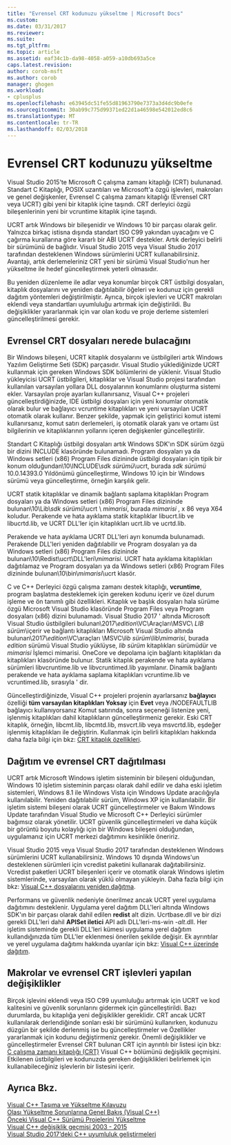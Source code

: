 ```yaml
---
title: "Evrensel CRT kodunuzu yükseltme | Microsoft Docs"
ms.custom: 
ms.date: 03/31/2017
ms.reviewer: 
ms.suite: 
ms.tgt_pltfrm: 
ms.topic: article
ms.assetid: eaf34c1b-da98-4058-a059-a10db693a5ce
caps.latest.revision: 
author: corob-msft
ms.author: corob
manager: ghogen
ms.workload:
- cplusplus
ms.openlocfilehash: e63945dc51fe55d81963790e7373a3d4dc9b0efe
ms.sourcegitcommit: 30ab99c775d99371ed22d1a46598e542012ed8c6
ms.translationtype: MT
ms.contentlocale: tr-TR
ms.lasthandoff: 02/03/2018
---
```

# <a name="upgrade-your-code-to-the-universal-crt"></a>Evrensel CRT kodunuzu yükseltme

Visual Studio 2015'te Microsoft C çalışma zamanı kitaplığı (CRT) bulunanad. Standart C Kitaplığı, POSIX uzantıları ve Microsoft'a özgü işlevleri, makroları ve genel değişkenler, Evrensel C çalışma zamanı kitaplığı (Evrensel CRT veya UCRT) gibi yeni bir kitaplık içine taşındı. CRT derleyici özgü bileşenlerinin yeni bir vcruntime kitaplık içine taşındı.  
  
UCRT artık Windows bir bileşenidir ve Windows 10 bir parçası olarak gelir. Yalnızca birkaç istisna dışında standart ISO C99 yakından uyacağını ve C çağırma kurallarına göre kararlı bir ABI UCRT destekler. Artık derleyici belirli bir sürümünü de bağlıdır. Visual Studio 2015 veya Visual Studio 2017 tarafından desteklenen Windows sürümlerini UCRT kullanabilirsiniz. Avantajı, artık derlemeleriniz CRT yeni bir sürümü Visual Studio'nun her yükseltme ile hedef güncelleştirmek yeterli olmasıdır.  
  
Bu yeniden düzenleme ile adlar veya konumlar birçok CRT üstbilgi dosyaları, kitaplık dosyalarını ve yeniden dağıtılabilir öğeleri ve kodunuz için gerekli dağıtım yöntemleri değiştirilmiştir. Ayrıca, birçok işlevleri ve UCRT makroları eklendi veya standartları uyumluluğu artırmak için değiştirildi. Bu değişiklikler yararlanmak için var olan kodu ve proje derleme sistemleri güncelleştirilmesi gerekir.  
  
## <a name="where-to-find-the-universal-crt-files"></a>Evrensel CRT dosyaları nerede bulacağını

Bir Windows bileşeni, UCRT kitaplık dosyalarını ve üstbilgileri artık Windows Yazılım Geliştirme Seti (SDK) parçasıdır. Visual Studio yüklediğinizde UCRT kullanmak için gereken Windows SDK bölümlerini de yüklenir. Visual Studio yükleyicisi UCRT üstbilgileri, kitaplıklar ve Visual Studio projesi tarafından kullanılan varsayılan yollara DLL dosyalarının konumlarını oluşturma sistemi ekler. Varsayılan proje ayarları kullanırsanız, Visual C++ projeleri güncelleştirdiğinizde, IDE üstbilgi dosyaları için yeni konumlar otomatik olarak bulur ve bağlayıcı vcruntime kitaplıkları ve yeni varsayılan UCRT otomatik olarak kullanır. Benzer şekilde, yapmak için geliştirici komut istemi kullanırsanız, komut satırı derlemeleri, iş otomatik olarak yanı ve ortamı üst bilgilerinin ve kitaplıklarının yollarını içeren değişkenler güncelleştirilir.  
  
Standart C Kitaplığı üstbilgi dosyaları artık Windows SDK'ın SDK sürüm özgü bir dizini INCLUDE klasöründe bulunamadı. Program dosyaları ya da Windows setleri (x86) Program Files dizininde üstbilgi dosyaları için tipik bir konum olduğundan\\10\\INCLUDE\\_sdk sürümü_\\ucrt, burada _sdk sürümü_ 10.0.14393.0 Yıldönümü güncelleştirme, Windows 10 için bir Windows sürümü veya güncelleştirme, örneğin karşılık gelir.   
  
UCRT statik kitaplıklar ve dinamik bağlantı saplama kitaplıkları Program dosyaları ya da Windows setleri (x86) Program Files dizininde bulunan\\10\\Lib\\_sdk sürümü_\\ucrt \\ _mimarisi_, burada _mimarisi_ , x 86 veya X64 koludur. Perakende ve hata ayıklama statik kitaplıklar libucrt.lib ve libucrtd.lib, ve UCRT DLL'ler için kitaplıkları ucrt.lib ve ucrtd.lib.  
  
Perakende ve hata ayıklama UCRT DLL'leri ayrı konumda bulunamadı. Perakende DLL'leri yeniden dağıtılabilir ve Program dosyaları ya da Windows setleri (x86) Program Files dizininde bulunan\\10\\Redist\\ucrt\\DLL'leri\\_mimarisi_\. UCRT hata ayıklama kitaplıkları dağıtılamaz ve Program dosyaları ya da Windows setleri (x86) Program Files dizininde bulunan\\10\\bin\\_mimarisi_\\ucrt klasör.   

C ve C++ Derleyici özgü çalışma zamanı destek kitaplığı, **vcruntime**, program başlatma desteklemek için gereken kodunu içerir ve özel durum işleme ve ön tanımlı gibi özellikleri. Kitaplık ve başlık dosyaları hala sürüme özgü Microsoft Visual Studio klasöründe Program Files veya Program dosyaları (x86) dizini bulunamadı. Visual Studio 2017 ' altında Microsoft Visual Studio üstbilgileri bulunan\\2017\\_edition_\\VC\\Araçları\\MSVC\\  _LIB sürüm_\\içerir ve bağlantı kitaplıkları Microsoft Visual Studio altında bulunan\\2017\\_edition_\\VC\\araçları \\MSVC\\_lib sürüm_\\lib\\_mimarisi_, burada _edition_ sürümü Visual Studio yüklüyse, _lib sürüm_ kitaplıkları sürümüdür ve _mimarisi_ İşlemci mimarisi. OneCore ve depolama için bağlantı kitaplıkları da kitaplıkları klasöründe bulunur. Statik kitaplık perakende ve hata ayıklama sürümleri libvcruntime.lib ve libvcruntimed.lib yayımlanır. Dinamik bağlantı perakende ve hata ayıklama saplama kitaplıkları vcruntime.lib ve vcruntimed.lib, sırasıyla ' dir.  
  
Güncelleştirdiğinizde, Visual C++ projeleri projenin ayarlarsanız **bağlayıcı** özelliği **tüm varsayılan kitaplıkları Yoksay** için **Evet** veya /NODEFAULTLIB bağlayıcı kullanıyorsanız Komut satırında, sonra seçeneği listenize yeni, işlenmiş kitaplıkları dahil kitaplıkların güncelleştirmeniz gerekir. Eski CRT kitaplık, örneğin, libcmt.lib, libcmtd.lib, msvcrt.lib veya msvcrtd.lib, eşdeğer işlenmiş kitaplıkları ile değiştirin. Kullanmak için belirli kitaplıkları hakkında daha fazla bilgi için bkz: [CRT kitaplık özellikleri](../c-runtime-library/crt-library-features.md).  
  
## <a name="deployment-and-redistribution-of-the-universal-crt"></a>Dağıtım ve evrensel CRT dağıtılması
  
UCRT artık Microsoft Windows işletim sisteminin bir bileşeni olduğundan, Windows 10 işletim sisteminin parçası olarak dahil edilir ve daha eski işletim sistemleri, Windows 8.1 ile Windows Vista için Windows Update aracılığıyla kullanılabilir. Yeniden dağıtılabilir sürüm, Windows XP için kullanılabilir. Bir işletim sistemi bileşeni olarak UCRT güncelleştirmeler ve Bakım Windows Update tarafından Visual Studio ve Microsoft C++ Derleyici sürümler bağımsız olarak yönetilir. UCRT güvenlik güncelleştirmeleri ve daha küçük bir görüntü boyutu kolaylığı için bir Windows bileşeni olduğundan, uygulamanız için UCRT merkezi dağıtımını kesinlikle öneririz.  
  
Visual Studio 2015 veya Visual Studio 2017 tarafından desteklenen Windows sürümlerini UCRT kullanabilirsiniz. Windows 10 dışında Windows'un desteklenen sürümleri için vcredist paketini kullanarak dağıtabilirsiniz. Vcredist paketleri UCRT bileşenleri içerir ve otomatik olarak Windows işletim sistemlerinde, varsayılan olarak yüklü olmayan yükleyin. Daha fazla bilgi için bkz: [Visual C++ dosyalarını yeniden dağıtma](../ide/redistributing-visual-cpp-files.md).  
  
Performans ve güvenlik nedeniyle önerilmez ancak UCRT yerel uygulama dağıtımını desteklenir. Uygulama yerel dağıtım DLL'leri altında Windows SDK'ın bir parçası olarak dahil edilen **redist** alt dizin. Ucrtbase.dll ve bir dizi gerekli DLL'leri dahil **APISet iletici** API adlı DLL'leri-ms-win -_alt_.dll. Her işletim sisteminde gerekli DLL'leri kümesi uygulama yerel dağıtım kullandığınızda tüm DLL'ler eklenmesi önerilen şekilde değişir. Ek ayrıntılar ve yerel uygulama dağıtımı hakkında uyarılar için bkz: [Visual C++ üzerinde dağıtım](../ide/deployment-in-visual-cpp.md).  
  
## <a name="changes-to-the-universal-crt-functions-and-macros"></a>Makrolar ve evrensel CRT işlevleri yapılan değişiklikler  

Birçok işlevini eklendi veya ISO C99 uyumluluğu artırmak için UCRT ve kod kalitesini ve güvenlik sorunlarını gidermek için güncelleştirildi. Bazı durumlarda, bu kitaplığa yeni değişiklikler gereklidir. CRT ancak UCRT kullanılarak derlendiğinde sonları eski bir sürümünü kullanırken, kodunuzu düzgün bir şekilde derlenmiş ise bu güncelleştirmeler ve Özellikler yararlanmak için kodunu değiştirmeniz gerekir. Önemli değişiklikler ve güncelleştirmeler Evrensel CRT bulunan CRT için ayrıntılı bir listesi için bkz: [C çalışma zamanı kitaplığı (CRT)](visual-cpp-change-history-2003-2015.md#BK_CRT) Visual C++ bölümünü değişiklik geçmişini. Etkilenen üstbilgileri ve kodunuzda gereken değişiklikleri belirlemek için kullanabileceğiniz işlevlerin bir listesini içerir.  
  
## <a name="see-also"></a>Ayrıca Bkz.  

[Visual C++ Taşıma ve Yükseltme Kılavuzu](visual-cpp-porting-and-upgrading-guide.md)  
[Olası Yükseltme Sorunlarına Genel Bakış (Visual C++)](overview-of-potential-upgrade-issues-visual-cpp.md)  
[Önceki Visual C++ Sürümü Projelerini Yükseltme](upgrading-projects-from-earlier-versions-of-visual-cpp.md)  
[Visual C++ değişiklik geçmişi 2003 - 2015](visual-cpp-change-history-2003-2015.md)  
[Visual Studio 2017’deki C++ uyumluluk geliştirmeleri](../cpp-conformance-improvements-2017.md)  
